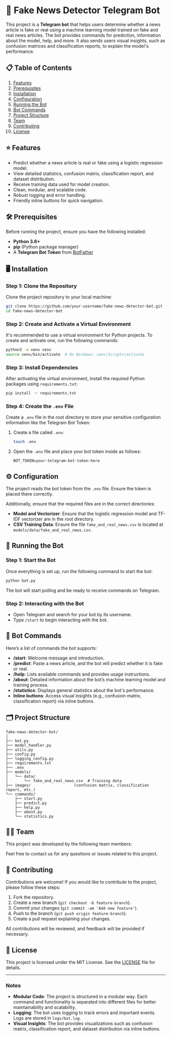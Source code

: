 # 📰 Fake News Detector Telegram Bot

This project is a **Telegram bot** that helps users determine whether a news article is fake or real using a machine learning model trained on fake and real news articles. The bot provides commands for prediction, information about the model, help, and more. It also sends users visual insights, such as confusion matrices and classification reports, to explain the model's performance.

## 📋 Table of Contents
1. [Features](#features)
2. [Prerequisites](#prerequisites)
3. [Installation](#installation)
4. [Configuration](#configuration)
5. [Running the Bot](#running-the-bot)
6. [Bot Commands](#bot-commands)
7. [Project Structure](#project-structure)
8. [Team](#team)
9. [Contributing](#contributing)
10. [License](#license)

## ⭐ Features
- Predict whether a news article is real or fake using a logistic regression model.
- View detailed statistics, confusion matrix, classification report, and dataset distribution.
- Receive training data used for model creation.
- Clean, modular, and scalable code.
- Robust logging and error handling.
- Friendly inline buttons for quick navigation.

## 🛠 Prerequisites
Before running the project, ensure you have the following installed:
- **Python 3.8+**
- **pip** (Python package manager)
- A **Telegram Bot Token** from [BotFather](https://core.telegram.org/bots#botfather)

## 🖥️ Installation

### Step 1: Clone the Repository
Clone the project repository to your local machine:
```bash
git clone https://github.com/your-username/fake-news-detector-bot.git
cd fake-news-detector-bot
```

### Step 2: Create and Activate a Virtual Environment
It's recommended to use a virtual environment for Python projects. To create and activate one, run the following commands:

```bash
python3 -m venv venv
source venv/bin/activate  # On Windows: venv\Scripts\activate
```

### Step 3: Install Dependencies
After activating the virtual environment, install the required Python packages using `requirements.txt`:

```bash
pip install -r requirements.txt
```

### Step 4: Create the `.env` File
Create a `.env` file in the root directory to store your sensitive configuration information like the Telegram Bot Token:

1. Create a file called `.env`:
   ```bash
   touch .env
   ```

2. Open the `.env` file and place your bot token inside as follows:
   ```
   BOT_TOKEN=your-telegram-bot-token-here
   ```

## ⚙️ Configuration

The project reads the bot token from the `.env` file. Ensure the token is placed there correctly.

Additionally, ensure that the required files are in the correct directories:
- **Model and Vectorizer**: Ensure that the logistic regression model and TF-IDF vectorizer are in the root directory.
- **CSV Training Data**: Ensure the file `fake_and_real_news.csv` is located at `models/data/fake_and_real_news.csv`.

## 🚀 Running the Bot

### Step 1: Start the Bot
Once everything is set up, run the following command to start the bot:
```bash
python bot.py
```

The bot will start polling and be ready to receive commands on Telegram.

### Step 2: Interacting with the Bot
- Open Telegram and search for your bot by its username.
- Type `/start` to begin interacting with the bot.

## 🤖 Bot Commands

Here’s a list of commands the bot supports:
- **/start**: Welcome message and introduction.
- **/predict**: Paste a news article, and the bot will predict whether it is fake or real.
- **/help**: Lists available commands and provides usage instructions.
- **/about**: Detailed information about the bot’s machine learning model and training process.
- **/statistics**: Displays general statistics about the bot's performance.
- **Inline buttons**: Access visual insights (e.g., confusion matrix, classification report) via inline buttons.

## 🗂️ Project Structure

```
fake-news-detector-bot/
│
├── bot.py                  
├── model_handler.py          
├── utils.py                  
├── config.py                 
├── logging_config.py         
├── requirements.txt          
├── .env                      
├── models/                   
│   └── data/
│       └── fake_and_real_news.csv  # Training data
├── images/                   (confusion matrix, classification report, etc.)
└── commands/                
    ├── start.py              
    ├── predict.py           
    ├── help.py              
    ├── about.py              
    └── statistics.py         
```

## 👨‍💻 Team
This project was developed by the following team members:

<!-- Adding names with link to their Github -->


Feel free to contact us for any questions or issues related to this project.

## 🤝 Contributing

Contributions are welcome! If you would like to contribute to the project, please follow these steps:

1. Fork the repository.
2. Create a new branch (`git checkout -b feature-branch`).
3. Commit your changes (`git commit -am 'Add new feature'`).
4. Push to the branch (`git push origin feature-branch`).
5. Create a pull request explaining your changes.

All contributions will be reviewed, and feedback will be provided if necessary.

## 📜 License
This project is licensed under the MIT License. See the [LICENSE](LICENSE) file for details.

---

### Notes
- **Modular Code**: The project is structured in a modular way. Each command and functionality is separated into different files for better maintainability and scalability.
- **Logging**: The bot uses logging to track errors and important events. Logs are stored in `logs/bot.log`.
- **Visual Insights**: The bot provides visualizations such as confusion matrix, classification report, and dataset distribution via inline buttons.
